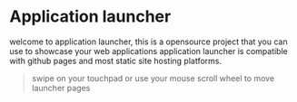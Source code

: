 # Application launcher

welcome to application launcher, this is a opensource project that you can use to showcase your web applications
application launcher is compatible with github pages and most static site hosting platforms.
> swipe on your touchpad or use your mouse scroll wheel to move launcher pages
